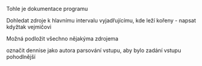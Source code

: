 Tohle je dokumentace programu

Dohledat zdroje k hlavnímu intervalu vyjadřujícímu, kde leží kořeny - napsat kdyžtak vejmičovi

Možná podložit všechno nějakýma zdrojema

označit dennise jako autora parsování vstupu, aby bylo zadání vstupu pohodlnější
